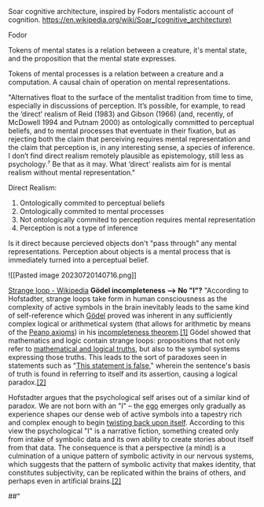 Soar cognitive architecture, inspired by Fodors mentalistic account of cognition. 
https://en.wikipedia.org/wiki/Soar_(cognitive_architecture)

Fodor

Tokens of mental states is a relation between a creature, it's mental state, and the proposition that the mental state expresses.

Tokens of mental processes is a relation between a creature and a computation. A causal chain of operation on mental representations. 

"Alternatives float to the surface of the mentalist tradition from time to time, especially in discussions of perception. It’s possible, for example, to read the ‘direct’ realism of Reid (1983) and Gibson (1966) (and, recently, of McDowell 1994 and Putnam 2000) as ontologically committed to perceptual beliefs, and to mental processes that eventuate in their fixation, but as rejecting both the claim that perceiving requires mental representation and the claim that perception is, in any interesting sense, a species of inference. I don’t find direct realism remotely plausible as epistemology, still less as psychology.⁷ Be that as it may. What ‘direct’ realists aim for is mental realism without mental representation."

Direct Realism:
1. Ontologically commited to perceptual beliefs
2. Ontologically commited to mental processes 
3. Not ontologically commited to perception requires mental representation
4. Perception is not a type of inference

Is it direct because percieved objects don't "pass through" any mental representations. Perception about objects is a mental process that is immediately turned into a perceptual belief.


![[Pasted image 20230720140716.png]]


[Strange loop - Wikipedia](https://en.m.wikipedia.org/wiki/Strange_loop)
**Gödel incompleteness --> No "I"?**
"According to Hofstadter, strange loops take form in human consciousness as the complexity of active symbols in the brain inevitably leads to the same kind of self-reference which [Gödel](https://en.m.wikipedia.org/wiki/Kurt_G%C3%B6del "Kurt Gödel") proved was inherent in any sufficiently complex logical or arithmetical system (that allows for arithmetic by means of the [Peano axioms](https://en.m.wikipedia.org/wiki/Peano_axioms "Peano axioms")) in his [incompleteness theorem](https://en.m.wikipedia.org/wiki/G%C3%B6del%27s_incompleteness_theorems "Gödel's incompleteness theorems").[[1]](https://en.m.wikipedia.org/wiki/Strange_loop#cite_note-1) Gödel showed that mathematics and logic contain strange loops: propositions that not only refer to [mathematical and logical truths](https://en.m.wikipedia.org/wiki/Logical_truth "Logical truth"), but also to the symbol systems expressing those truths. This leads to the sort of paradoxes seen in statements such as "[This statement is false](https://en.m.wikipedia.org/wiki/This_statement_is_false "This statement is false")," wherein the sentence's basis of truth is found in referring to itself and its assertion, causing a logical paradox.[[2]](https://en.m.wikipedia.org/wiki/Strange_loop#cite_note-oreilly-2)

Hofstadter argues that the psychological self arises out of a similar kind of paradox. We are not born with an "I" – the [ego](https://en.m.wikipedia.org/wiki/Ego_(Freudian) "Ego (Freudian)") emerges only gradually as experience shapes our dense web of active symbols into a tapestry rich and complex enough to begin [twisting back upon itself](https://en.m.wikipedia.org/wiki/Self-reference "Self-reference"). According to this view the psychological "I" is a narrative fiction, something created only from intake of symbolic data and its own ability to create stories about itself from that data. The consequence is that a perspective (a mind) is a culmination of a unique pattern of symbolic activity in our nervous systems, which suggests that the pattern of symbolic activity that makes identity, that constitutes subjectivity, can be replicated within the brains of others, and perhaps even in artificial brains.[[2]](https://en.m.wikipedia.org/wiki/Strange_loop#cite_note-oreilly-2)

##"